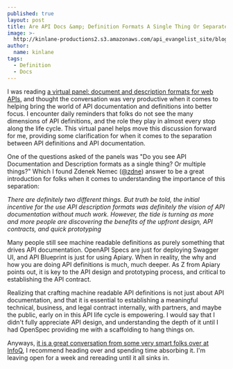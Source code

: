 ```yaml
---
published: true
layout: post
title: Are API Docs &amp; Definition Formats A Single Thing Or Separate?
image: >-
  http://kinlane-productions2.s3.amazonaws.com/api_evangelist_site/blog/bw_splitter.png
author:
  name: kinlane
tags:
  - Definition
  - Docs
---
```

I was reading [a virtual panel: document and description formats for web APIs](https://www.infoq.com/articles/document-description-formats-web-apis), and thought the conversation was very productive when it comes to helping bring the world of API documentation and definitions into better focus. I encounter daily reminders that folks do not see the many dimensions of API definitions, and the role they play in almost every stop along the life cycle. This virtual panel helps move this discussion forward for me, providing some clarification for when it comes to the separation between API definitions and API documentation.

One of the questions asked of the panels was "Do you see API Documentation and Description formats as a single thing? Or multiple things?" Which I found Zdenek Nemec ([@zdne](https://twitter.com/zdne)) answer to be a great introduction for folks when it comes to understanding the importance of this separation:

_There are definitely two different things. But truth be told, the initial incentive for the use API description formats was definitely the vision of API documentation without much work. However, the tide is turning as more and more people are discovering the benefits of the upfront design, API contracts, and quick prototyping_

Many people still see machine readable definitions as purely something that drives API documentation. OpenAPI Specs are just for deploying Swagger UI, and API Blueprint is just for using Apiary. When in reality, the why and how you are doing API definitions is much, much deeper. As Z from Apiary points out, it is key to the API design and prototyping process, and critical to establishing the API contract.

Realizing that crafting machine readable API definitions is not just about API documentation, and that it is essential to establishing a meaningful technical, business, and legal contract internally, with partners, and maybe the public, early on in this API life cycle is empowering. I would say that I didn't fully appreciate API design, and understanding the depth of it until I had OpenSpec providing me with a scaffolding to hang things on.

Anyways, [it is a great conversation from some very smart folks over at InfoQ](https://www.infoq.com/articles/document-description-formats-web-apis), I recommend heading over and spending time absorbing it. I'm leaving open for a week and rereading until it all sinks in.